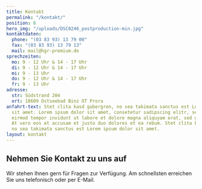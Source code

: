 ```yaml
---
title: Kontakt
permalink: "/kontakt/"
position: 6
hero_img: "/uploads/DSC0246_postproduction-min.jpg"
kontaktdaten:
  phone: "(03 83 93) 13 79 00"
  fax: "(03 83 93) 13 79 13"
  mail: mail@hgr-premium.de
sprechzeiten:
  mo: 9 - 12 Uhr & 14 - 17 Uhr
  di: 9 - 12 Uhr & 14 - 17 Uhr
  mi: 9 - 13 Uhr
  do: 9 - 12 Uhr & 14 - 17 Uhr
  fr: 9 - 13 Uhr
adresse:
  str: Südstrand 204
  ort: 18609 Ostseebad Binz OT Prora
anfahrt-text: Stet clita kasd gubergren, no sea takimata sanctus est Lorem ipsum dolor
  sit amet. Lorem ipsum dolor sit amet, consetetur sadipscing elitr, sed diam nonumy
  eirmod tempor invidunt ut labore et dolore magna aliquyam erat, sed diam voluptua.
  At vero eos et accusam et justo duo dolores et ea rebum. Stet clita kasd gubergren,
  no sea takimata sanctus est Lorem ipsum dolor sit amet.
layout: kontakt
---
```


## Nehmen Sie Kontakt zu uns auf

Wir stehen Ihnen gern für Fragen zur Verfügung. 
Am schnellsten erreichen Sie uns telefonisch oder per E-Mail.   
